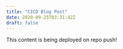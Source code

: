 ```yaml
---
title: "CICD Blog Post"
date: 2020-09-25T03:31:42Z
draft: false
---
```


This content is being deployed on repo push!